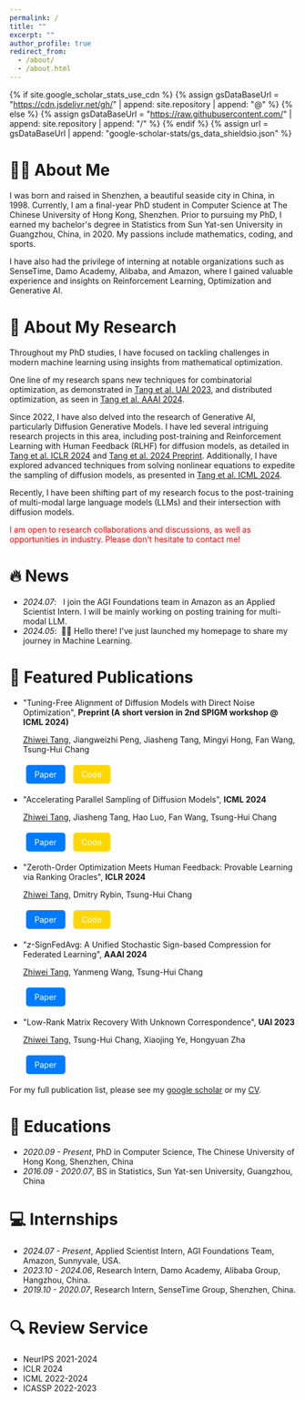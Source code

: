 ```yaml
---
permalink: /
title: ""
excerpt: ""
author_profile: true
redirect_from: 
  - /about/
  - /about.html
---
```


{% if site.google_scholar_stats_use_cdn %}
{% assign gsDataBaseUrl = "https://cdn.jsdelivr.net/gh/" | append: site.repository | append: "@" %}
{% else %}
{% assign gsDataBaseUrl = "https://raw.githubusercontent.com/" | append: site.repository | append: "/" %}
{% endif %}
{% assign url = gsDataBaseUrl | append: "google-scholar-stats/gs_data_shieldsio.json" %}

# 🧑‍💻️ About Me
<span class='anchor' id='about-me'></span>

I was born and raised in Shenzhen, a beautiful seaside city in China, in 1998. Currently, I am a final-year PhD student in Computer Science at The Chinese University of Hong Kong, Shenzhen. Prior to pursuing my PhD, I earned my bachelor's degree in Statistics from Sun Yat-sen University in Guangzhou, China, in 2020. My passions include mathematics, coding, and sports.

I have also had the privilege of interning at notable organizations such as SenseTime, Damo Academy, Alibaba, and Amazon, where I gained valuable experience and insights on Reinforcement Learning, Optimization and Generative AI.

<!-- Lorem ipsum dolor sit amet, consectetur adipiscing elit. Vivamus ornare aliquet ipsum, ac tempus justo dapibus sit amet. Suspendisse condimentum, libero vel tempus mattis, risus risus vulputate libero, elementum fermentum mi neque vel nisl. Maecenas facilisis maximus dignissim. Curabitur mattis vulputate dui, tincidunt varius libero luctus eu. Mauris mauris nulla, scelerisque eget massa id, tincidunt congue felis. Sed convallis tempor ipsum rhoncus viverra. Pellentesque nulla orci, accumsan volutpat fringilla vitae, maximus sit amet tortor. Aliquam ultricies odio ut volutpat scelerisque. Donec nisl nisl, porttitor vitae pharetra quis, fringilla sed mi. Fusce pretium dolor ut aliquam consequat. Cras volutpat, tellus accumsan mattis molestie, nisl lacus tempus massa, nec malesuada tortor leo vel quam. Aliquam vel ex consectetur, vehicula leo nec, efficitur eros. Donec convallis non urna quis feugiat.

My research interest includes neural machine translation and computer vision. I have published more than 100 papers at the top international AI conferences with total <a href='https://scholar.google.com/citations?user=DhtAFkwAAAAJ'>google scholar citations <strong><span id='total_cit'>260000+</span></strong></a> (You can also use google scholar badge <a href='https://scholar.google.com/citations?user=DhtAFkwAAAAJ'><img src="https://img.shields.io/endpoint?url={{ url | url_encode }}&logo=Google%20Scholar&labelColor=f6f6f6&color=9cf&style=flat&label=citations"></a>). -->

# 💬 About My Research
<span class='anchor' id='-research'></span>
Throughout my PhD studies, I have focused on tackling challenges in modern machine learning using insights from mathematical optimization.

One line of my research spans new techniques for combinatorial optimization, as demonstrated in [Tang et al. UAI 2023](https://proceedings.mlr.press/v216/tang23a.html), and distributed optimization, as seen in [Tang et al. AAAI 2024](https://ojs.aaai.org/index.php/AAAI/article/view/29454/30740).

Since 2022, I have also delved into the research of Generative AI, particularly Diffusion Generative Models. I have led several intriguing research projects in this area, including post-training and Reinforcement Learning with Human Feedback (RLHF) for diffusion models, as detailed in [Tang et al. ICLR 2024](https://openreview.net/pdf/120f6a88f789639b88a7a1d19b56c2c13c15d81a.pdf) and [Tang et al. 2024 Preprint](https://arxiv.org/abs/2405.18881). Additionally, I have explored advanced techniques from solving nonlinear equations to expedite the sampling of diffusion models, as presented in [Tang et al. ICML 2024](https://arxiv.org/abs/2402.09970).

Recently, I have been shifting part of my research focus to the post-training of multi-modal large language models (LLMs) and their intersection with diffusion models.

<!-- **(1) Optimization with Imperfect Function Feedback.** In many settings, obtaining perfect function feedback, like gradient or value, can be challenging. For example, distributed optimization requires compressing function feedback to improve communication efficiency between devices [Tang et al. AAAI 2024](https://ojs.aaai.org/index.php/AAAI/article/view/29454/30740), or optimizing with human ranking feedback for AI-generated content [Tang et al. ICLR 2024](https://openreview.net/pdf/120f6a88f789639b88a7a1d19b56c2c13c15d81a.pdf). The high-level idea behind these studies is to accurately estimate the ground-truth gradient from imperfect feedback using statistical techniques, then applying this estimation in optimization.

**(2) Learning Your Optimization Problem from Data.** Many engineering problems are solved by formulating optimization with manually-constructed models of the target world, including the objective function and constraints. However, these hand-crafted models can be difficult to create and often provide only a crude approximation of the real world due to simplified assumptions. With the rise of generative models like LLMs and Diffusion Models, an exciting approach is to use the learned distribution as world models for optimization, effectively learning constraints for the optimization problem. Similarly, the optimization's objective function can also be learned from data, such as learning a reward model from human preferences [Ouyang et al.](https://proceedings.neurips.cc/paper_files/paper/2022/file/b1efde53be364a73914f58805a001731-Paper-Conference.pdf). With this approach, it becomes possible to tackle complex and abstract engineering problems such as "generate a beautiful image" by learning an image generative model (acting as the feasible region) and a reward model for evaluating the image's aesthetic (acting as the objective function) [Tang et al. 2024 Preprint](https://arxiv.org/abs/2405.18881).

**(3) Useful Optimization Tricks.** Proper optimization tricks can lead to unreasonable effectivness in some machine learning applications. For example, entropy-regularized optimal transport can be used for smoothing optimization over permutations [Tang et al. UAI 2023](https://proceedings.mlr.press/v216/tang23a.html), and techniques from solving nonlinear equations can expedite the sampling of diffusion models [Tang et al. ICML 2024](https://arxiv.org/abs/2402.09970). -->

<span style="color: red;">I am open to research collaborations and discussions, as well as opportunities in industry. Please don't hesitate to contact me!</span>

<!-- - *2022.02*: &nbsp;🎉🎉 Lorem ipsum dolor sit amet, consectetur adipiscing elit. Vivamus ornare aliquet ipsum, ac tempus justo dapibus sit amet. 
- *2022.02*: &nbsp;🎉🎉 Lorem ipsum dolor sit amet, consectetur adipiscing elit. Vivamus ornare aliquet ipsum, ac tempus justo dapibus sit amet.  -->


# 🔥 News
<span class='anchor' id='-news'></span>
- *2024.07*: &nbsp; I join the AGI Foundations team in Amazon as an Applied Scientist Intern. I will be mainly working on posting training for multi-modal LLM.
- *2024.05*: &nbsp;🎉🎉 Hello there! I've just launched my homepage to share my journey in Machine Learning.
 

# 📝 Featured Publications
<span class='anchor' id='-publications'></span>

<!-- <div class='paper-box'><div class='paper-box-image'><div><div class="badge">CVPR 2016</div><img src='images/500x300.png' alt="sym" width="100%"></div></div>
<div class='paper-box-text' markdown="1">

[Deep Residual Learning for Image Recognition](https://openaccess.thecvf.com/content_cvpr_2016/papers/He_Deep_Residual_Learning_CVPR_2016_paper.pdf)

**Kaiming He**, Xiangyu Zhang, Shaoqing Ren, Jian Sun

[**Project**](https://scholar.google.com/citations?view_op=view_citation&hl=zh-CN&user=DhtAFkwAAAAJ&citation_for_view=DhtAFkwAAAAJ:ALROH1vI_8AC) <strong><span class='show_paper_citations' data='DhtAFkwAAAAJ:ALROH1vI_8AC'></span></strong>
- Lorem ipsum dolor sit amet, consectetur adipiscing elit. Vivamus ornare aliquet ipsum, ac tempus justo dapibus sit amet. 
</div>
</div> -->
- "Tuning-Free Alignment of Diffusion Models with Direct Noise Optimization", **Preprint (A short version in 2nd SPIGM workshop @ ICML 2024)**

  <u>Zhiwei Tang</u>, Jiangweizhi Peng, Jiasheng Tang, Mingyi Hong, Fan Wang, Tsung-Hui Chang

  <a href="https://arxiv.org/abs/2405.18881" style="display: inline-block; padding: 8px 15px; margin: 5px; background-color: #007BFF; color: white; border-radius: 5px; text-decoration: none;">Paper</a> <a href="https://github.com/TZW1998/Direct-Noise-Optimization" style="display: inline-block; padding: 8px 15px; margin: 5px; background-color: #FFD700; color: white; border-radius: 5px; text-decoration: none;">Code</a>


- "Accelerating Parallel Sampling of Diffusion Models", **ICML 2024**

  <u>Zhiwei Tang</u>, Jiasheng Tang, Hao Luo, Fan Wang, Tsung-Hui Chang

  <a href="https://arxiv.org/abs/2402.09970" style="display: inline-block; padding: 8px 15px; margin: 5px; background-color: #007BFF; color: white; border-radius: 5px; text-decoration: none;">Paper</a> <a href="https://github.com/TZW1998/ParaTAA-Diffusion" style="display: inline-block; padding: 8px 15px; margin: 5px; background-color: #FFD700; color: white; border-radius: 5px; text-decoration: none;">Code</a>
  
  <!-- <a href="https://github.com/TZW1998/ParaTAA-Diffusion" style="display: inline-block; padding: 8px 15px; margin: 5px; background-color: #FFD700; color: white; border-radius: 5px; text-decoration: none;">Code</a> -->


- "Zeroth-Order Optimization Meets Human Feedback: Provable Learning via Ranking Oracles", **ICLR 2024**

  <u>Zhiwei Tang</u>, Dmitry Rybin, Tsung-Hui Chang

  <a href="https://openreview.net/pdf/120f6a88f789639b88a7a1d19b56c2c13c15d81a.pdf" style="display: inline-block; padding: 8px 15px; margin: 5px; background-color: #007BFF; color: white; border-radius: 5px; text-decoration: none;">Paper</a> <a href="https://github.com/TZW1998/Taming-Stable-Diffusion-with-Human-Ranking-Feedback" style="display: inline-block; padding: 8px 15px; margin: 5px; background-color: #FFD700; color: white; border-radius: 5px; text-decoration: none;">Code</a>


- "$z$-SignFedAvg: A Unified Stochastic Sign-based Compression for Federated Learning", **AAAI 2024**

  <u>Zhiwei Tang</u>, Yanmeng Wang, Tsung-Hui Chang

  <a href="https://ojs.aaai.org/index.php/AAAI/article/view/29454/30740" style="display: inline-block; padding: 8px 15px; margin: 5px; background-color: #007BFF; color: white; border-radius: 5px; text-decoration: none;">Paper</a>


- "Low-Rank Matrix Recovery With Unknown Correspondence", **UAI 2023**

  <u>Zhiwei Tang</u>, Tsung-Hui Chang, Xiaojing Ye, Hongyuan Zha

  <a href="https://proceedings.mlr.press/v216/tang23a.html" style="display: inline-block; padding: 8px 15px; margin: 5px; background-color: #007BFF; color: white; border-radius: 5px; text-decoration: none;">Paper</a>

For my full publication list, please see my [google scholar](https://scholar.google.com/citations?user=GN-N9c8AAAAJ&hl=en) or my [CV](assets/resume.pdf).

<!-- # 🎖 Honors and Awards
- *2021.10* Lorem ipsum dolor sit amet, consectetur adipiscing elit. Vivamus ornare aliquet ipsum, ac tempus justo dapibus sit amet. 
- *2021.09* Lorem ipsum dolor sit amet, consectetur adipiscing elit. Vivamus ornare aliquet ipsum, ac tempus justo dapibus sit amet.  -->

# 📖 Educations
<span class='anchor' id='-educations'></span>
- *2020.09 - Present*, PhD in Computer Science, The Chinese University of Hong Kong, Shenzhen, China
- *2016.09 - 2020.07*, BS in Statistics, Sun Yat-sen University, Guangzhou, China

<!-- # 💬 Invited Talks
- *2021.06*, Lorem ipsum dolor sit amet, consectetur adipiscing elit. Vivamus ornare aliquet ipsum, ac tempus justo dapibus sit amet. 
- *2021.03*, Lorem ipsum dolor sit amet, consectetur adipiscing elit. Vivamus ornare aliquet ipsum, ac tempus justo dapibus sit amet.  \| [\[video\]](https://github.com/) -->

# 💻 Internships
<span class='anchor' id='-internships'></span>
- *2024.07 - Present*, Applied Scientist Intern, AGI Foundations Team, Amazon, Sunnyvale, USA.
- *2023.10 - 2024.06*, Research Intern, Damo Academy, Alibaba Group, Hangzhou, China.
- *2019.10 - 2020.07*, Research Intern, SenseTime Group, Shenzhen, China.

# 🔍 Review Service
<span class='anchor' id='-review'></span>
- NeurIPS 2021-2024
- ICLR 2024
- ICML 2022-2024
- ICASSP 2022-2023